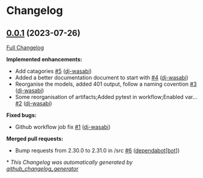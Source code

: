 # Changelog

## [0.0.1](https://github.com/dj-wasabi/versiondb/tree/0.0.1) (2023-07-26)

[Full Changelog](https://github.com/dj-wasabi/versiondb/compare/7ce9c2901c808c83b7328e69ff8172ba59810292...0.0.1)

**Implemented enhancements:**

- Add catagories [\#5](https://github.com/dj-wasabi/versiondb/pull/5) ([dj-wasabi](https://github.com/dj-wasabi))
- Added a better documentation document to start with [\#4](https://github.com/dj-wasabi/versiondb/pull/4) ([dj-wasabi](https://github.com/dj-wasabi))
- Reorganise the models, added 401 output, follow a naming covention [\#3](https://github.com/dj-wasabi/versiondb/pull/3) ([dj-wasabi](https://github.com/dj-wasabi))
- Some reorganisation of artifacts;Added pytest in workflow;Enabled var… [\#2](https://github.com/dj-wasabi/versiondb/pull/2) ([dj-wasabi](https://github.com/dj-wasabi))

**Fixed bugs:**

- Github workflow job fix [\#1](https://github.com/dj-wasabi/versiondb/pull/1) ([dj-wasabi](https://github.com/dj-wasabi))

**Merged pull requests:**

- Bump requests from 2.30.0 to 2.31.0 in /src [\#6](https://github.com/dj-wasabi/versiondb/pull/6) ([dependabot[bot]](https://github.com/apps/dependabot))



\* *This Changelog was automatically generated by [github_changelog_generator](https://github.com/github-changelog-generator/github-changelog-generator)*
